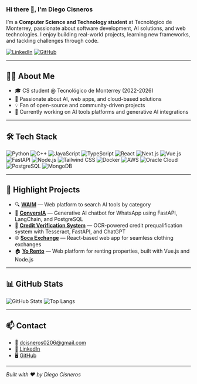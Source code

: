 ### Hi there 👋, I'm Diego Cisneros

I’m a **Computer Science and Technology student** at Tecnológico de Monterrey, passionate about software development, AI solutions, and web technologies. I enjoy building real-world projects, learning new frameworks, and tackling challenges through code.

[![LinkedIn](https://img.shields.io/badge/linkedin-%230077B5.svg?style=for-the-badge&logo=linkedin&logoColor=white)](https://www.linkedin.com/in/diego-cisneros-fajardo/)
[![GitHub](https://img.shields.io/badge/github-181717?style=for-the-badge&logo=github&logoColor=white)](https://github.com/Madafanes0)

---

## 👨‍💻 About Me

- 🎓 CS student @ Tecnológico de Monterrey (2022-2026)
- 🚀 Passionate about AI, web apps, and cloud-based solutions
- 💡 Fan of open-source and community-driven projects
- 🌱 Currently working on AI tools platforms and generative AI integrations

---

## 🛠️ Tech Stack

![Python](https://img.shields.io/badge/Python-3776AB?style=flat-square&logo=python&logoColor=white)
![C++](https://img.shields.io/badge/C++-00599C?style=flat-square&logo=cplusplus&logoColor=white)
![JavaScript](https://img.shields.io/badge/JavaScript-F7DF1E?style=flat-square&logo=javascript&logoColor=black)
![TypeScript](https://img.shields.io/badge/TypeScript-3178C6?style=flat-square&logo=typescript&logoColor=white)
![React](https://img.shields.io/badge/React-20232A?style=flat-square&logo=react&logoColor=61DAFB)
![Next.js](https://img.shields.io/badge/Next.js-000000?style=flat-square&logo=nextdotjs&logoColor=white)
![Vue.js](https://img.shields.io/badge/Vue.js-35495E?style=flat-square&logo=vue.js&logoColor=4FC08D)
![FastAPI](https://img.shields.io/badge/FastAPI-009688?style=flat-square&logo=fastapi&logoColor=white)
![Node.js](https://img.shields.io/badge/Node.js-339933?style=flat-square&logo=nodedotjs&logoColor=white)
![Tailwind CSS](https://img.shields.io/badge/Tailwind_CSS-38B2AC?style=flat-square&logo=tailwind-css&logoColor=white)
![Docker](https://img.shields.io/badge/Docker-2496ED?style=flat-square&logo=docker&logoColor=white)
![AWS](https://img.shields.io/badge/AWS-232F3E?style=flat-square&logo=amazon-aws)
![Oracle Cloud](https://img.shields.io/badge/Oracle_Cloud-FF0000?style=flat-square&logo=oracle&logoColor=white)
![PostgreSQL](https://img.shields.io/badge/PostgreSQL-336791?style=flat-square&logo=postgresql&logoColor=white)
![MongoDB](https://img.shields.io/badge/MongoDB-4EA94B?style=flat-square&logo=mongodb&logoColor=white)

---

## 📌 Highlight Projects

- 🔍 **[WAIM](https://github.com/Madafanes0/WAIM2.0)** — Web platform to search AI tools by category  
- 🤖 **[ConversIA](https://github.com/Madafanes0/ConversIA)** — Generative AI chatbot for WhatsApp using FastAPI, LangChain, and PostgreSQL  
- 📝 **[Credit Verification System](https://github.com/v3gaaa/CreditEye)** — OCR-powered credit prequalification system with Tesseract, FastAPI, and ChatGPT  
- 🌐 **[Soca Exchange](https://socaexchange.com)** — React-based web app for seamless clothing exchanges  
- 🏠 **[Yo Rento](https://yorento.com)** — Web platform for renting properties, built with Vue.js and Node.js  

---

## 📊 GitHub Stats

![GitHub Stats](https://github-readme-stats.vercel.app/api?username=Madafanes0&show_icons=true&theme=prussian&count_private=true)
![Top Langs](https://github-readme-stats.vercel.app/api/top-langs/?username=Madafanes0&layout=compact&theme=prussian)

---

## 📫 Contact

- 📧 dcisneros0206@gmail.com  
- 🔗 [LinkedIn](https://www.linkedin.com/in/diego-cisneros-fajardo)  
- 🖥️ [GitHub](https://github.com/Madafanes0)

---

*Built with ❤️ by Diego Cisneros*
